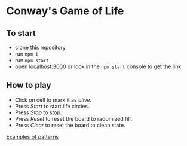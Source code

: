 # Conway's Game of Life

## To start
- clone this repository
- run ```npm i```
- run ```npm start```
- open [localhost:3000](http://localhost:3000) or look in the ```npm start``` console to get the link

## How to play
- Click on cell to mark it as *alive*.
- Press *Start* to start life circles.
- Press *Stop* to stop.
- Press *Reset* to reset the board to radomized fill.
- Press *Clear* to reset the board to clean state.

[Examples of patterns](https://en.wikipedia.org/wiki/Conway%27s_Game_of_Life#Examples_of_patterns)
